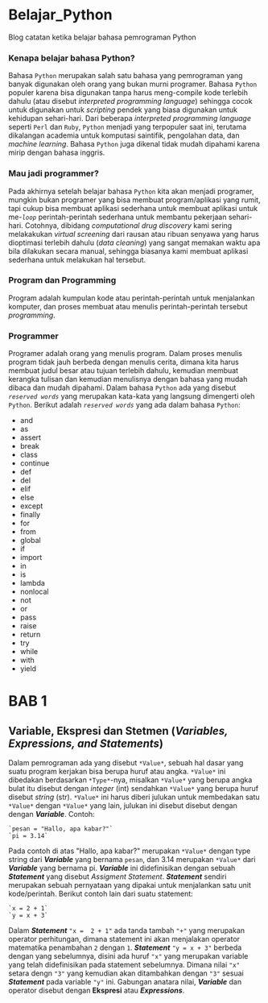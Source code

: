 # Belajar_Python
Blog catatan ketika belajar bahasa pemrograman Python

### Kenapa belajar bahasa Python?
Bahasa `Python` merupakan salah satu bahasa yang pemrograman yang banyak digunakan oleh orang yang bukan murni programer. Bahasa `Python` populer karena bisa digunakan tanpa harus meng-compile kode terlebih dahulu (atau disebut *interpreted programming language*) sehingga cocok untuk digunakan untuk *scripting* pendek yang biasa digunakan untuk kehidupan sehari-hari. Dari beberapa *interpreted programming language* seperti `Perl` dan `Ruby`, `Python` menjadi yang terpopuler saat ini, terutama dikalangan academia untuk komputasi saintifik, pengolahan data, dan *machine learning*. Bahasa `Python` juga dikenal tidak mudah dipahami karena mirip dengan bahasa inggris.

### Mau jadi programmer?
Pada akhirnya setelah belajar bahasa `Python` kita akan menjadi programer, mungkin bukan programer yang bisa membuat program/aplikasi yang rumit, tapi cukup bisa membuat aplikasi sederhana untuk membuat aplikasi untuk me-*`loop`* perintah-perintah sederhana untuk membantu pekerjaan sehari-hari. Cotohnya, dibidang *computational drug discovery* kami sering melakakukan *virtual screening* dari rausan atau ribuan senyawa yang harus dioptimasi terlebih dahulu (*data cleaning*) yang sangat memakan waktu apa bila dilakukan secara manual, sehingga biasanya kami membuat aplikasi sederhana untuk melakukan hal tersebut. 

### Program dan Programming
Program adalah kumpulan kode atau perintah-perintah untuk menjalankan komputer, dan proses membuat atau menulis perintah-perintah tersebut *programming*.

### Programmer 
Programer adalah orang yang menulis program. Dalam proses menulis program tidak jauh berbeda dengan menulis cerita, dimana kita harus membuat judul besar atau tujuan terlebih dahulu, kemudian membuat kerangka tulisan dan kemudian menulisnya dengan bahasa yang mudah dibaca dan mudah dipahami. Dalam bahasa `Python` ada yang disebut *`reserved words`* yang merupakan kata-kata yang langsung dimengerti oleh `Python`. Berikut adalah *`reserved words`* yang ada dalam bahasa `Python`:
- and
- as
- assert
- break
- class
- continue
- def
- del
- elif
- else
- except
- finally
- for
- from
- global
- if
- import
- in
- is
- lambda
- nonlocal
- not
- or
- pass
- raise
- return
- try
- while
- with
- yield

# BAB 1
## Variable, Ekspresi dan Stetmen (*Variables, Expressions, and Statements*)

Dalam pemrograman ada yang disebut `*Value*`, sebuah hal dasar yang suatu program kerjakan bisa berupa huruf atau angka. `*Value*` ini dibedakan berdasarkan `*Type*`-nya, misalkan `*Value*` yang berupa angka bulat itu disebut dengan *integer* (int) sendahkan `*Value*` yang berupa huruf disebut *string* (str). `*Value*` ini harus diberi julukan untuk membedakan satu `*Value*` dengan `*Value*` yang lain, julukan ini disebut disebut dengan dengan ***Variable***. Contoh: 

	`pesan = "Hallo, apa kabar?"`
	`pi = 3.14`

Pada contoh di atas "Hallo, apa kabar?" merupakan `*Value*` dengan type string dari ***Variable*** yang bernama `pesan`, dan 3.14 merupakan `*Value*` dari ***Variable*** yang bernama pi. ***Variable*** ini didefinisikan dengan sebuah ***Statement*** yang disebut *Assigment Statement*. ***Statement*** sendiri merupakan sebuah pernyataan yang dipakai untuk menjalankan satu unit kode/perintah. Berikut contoh lain dari suatu statement:

	`x = 2 + 1`
	`y = x + 3`

Dalam ***Statement*** `"x =  2 + 1"` ada tanda tambah `"+"` yang merupakan operator perhitungan, dimana statement ini akan menjalakan operator matematika penambahan `2` dengan `1`. ***Statement*** `"y = x + 3"` berbeda dengan yang sebelumnya, disini ada huruf `"x"` yang merupakan variable yang telah didefinisikan pada statement sebelumnya. Dimana nilai `"x"` setara dengn `"3"` yang kemudian akan ditambahkan dengan `"3"` sesuai ***Statement*** pada variable `"y"` ini. Gabungan anatara nilai, ***Variable*** dan operator disebut dengan **Ekspresi** atau ***Expressions***. 


 

 
